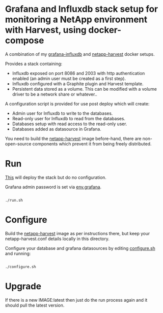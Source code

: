 # Grafana and Influxdb stack setup for monitoring a NetApp environment with Harvest, using docker-compose

A combination of my [grafana-influxdb](https://github.com/szukalski/docker/tree/master/grafana-influxdb) and [netapp-harvest](https://github.com/szukalski/docker/tree/master/netapp-harvest) docker setups.

Provides a stack containing:
* Influxdb exposed on port 8086 and 2003 with http authentication enabled (an admin user must be created as a first step).
* Influxdb configured with a Graphite plugin and Harvest template.
* Persistent data stored as a volume. This can be modified with a volume driver to be a network share or whatever..

A configuration script is provided for use post deploy which will create:
* Admin user for Influxdb to write to the databases.
* Read-only user for Influxdb to read from the databases.
* Databases setup with read access to the read-only user.
* Databases added as datasource in Grafana.

You need to build the [netapp-harvest](https://github.com/szukalski/docker/tree/master/netapp-harvest) image before-hand, there are non-open-source components which prevent it from being freely distributed.

# Run

[This](./run.sh) will deploy the stack but do no configuration.

Grafana admin password is set via [env.grafana](./env.grafana).

```

./run.sh

```

# Configure

Build the [netapp-harvest](https://github.com/szukalski/docker/tree/master/netapp-harvest) image as per instructions there, but keep your netapp-harvest.conf details locally in this directory.

Configure your database and grafana datasources by editing [configure.sh](./configure.sh) and running:

```

./configure.sh

```

# Upgrade

If there is a new IMAGE:latest then just do the run process again and it should pull the latest version.

